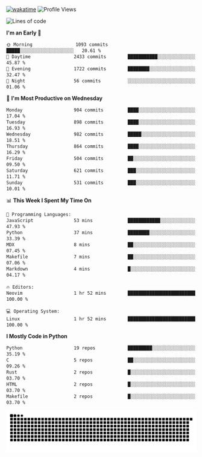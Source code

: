 [![wakatime](https://wakatime.com/badge/user/b920b284-3cde-4cd4-b72e-f7f22d050b16.svg)](https://wakatime.com/@b920b284-3cde-4cd4-b72e-f7f22d050b16)
![Profile Views](http://img.shields.io/badge/Profile%20Views-4586-blue)
<!--START_SECTION:waka-->
![Lines of code](https://img.shields.io/badge/From%20Hello%20World%20I%27ve%20Written-5.2%20million%20lines%20of%20code-blue)

**I'm an Early 🐤** 

```text
🌞 Morning                1093 commits        █████░░░░░░░░░░░░░░░░░░░░   20.61 % 
🌆 Daytime                2433 commits        ███████████░░░░░░░░░░░░░░   45.87 % 
🌃 Evening                1722 commits        ████████░░░░░░░░░░░░░░░░░   32.47 % 
🌙 Night                  56 commits          ░░░░░░░░░░░░░░░░░░░░░░░░░   01.06 % 
```
📅 **I'm Most Productive on Wednesday** 

```text
Monday                   904 commits         ████░░░░░░░░░░░░░░░░░░░░░   17.04 % 
Tuesday                  898 commits         ████░░░░░░░░░░░░░░░░░░░░░   16.93 % 
Wednesday                982 commits         █████░░░░░░░░░░░░░░░░░░░░   18.51 % 
Thursday                 864 commits         ████░░░░░░░░░░░░░░░░░░░░░   16.29 % 
Friday                   504 commits         ██░░░░░░░░░░░░░░░░░░░░░░░   09.50 % 
Saturday                 621 commits         ███░░░░░░░░░░░░░░░░░░░░░░   11.71 % 
Sunday                   531 commits         ███░░░░░░░░░░░░░░░░░░░░░░   10.01 % 
```


📊 **This Week I Spent My Time On** 

```text
💬 Programming Languages: 
JavaScript               53 mins             ████████████░░░░░░░░░░░░░   47.93 % 
Python                   37 mins             ████████░░░░░░░░░░░░░░░░░   33.39 % 
MDX                      8 mins              ██░░░░░░░░░░░░░░░░░░░░░░░   07.45 % 
Makefile                 7 mins              ██░░░░░░░░░░░░░░░░░░░░░░░   07.06 % 
Markdown                 4 mins              █░░░░░░░░░░░░░░░░░░░░░░░░   04.17 % 

🔥 Editors: 
Neovim                   1 hr 52 mins        █████████████████████████   100.00 % 

💻 Operating System: 
Linux                    1 hr 52 mins        █████████████████████████   100.00 % 
```

**I Mostly Code in Python** 

```text
Python                   19 repos            █████████░░░░░░░░░░░░░░░░   35.19 % 
C                        5 repos             ██░░░░░░░░░░░░░░░░░░░░░░░   09.26 % 
Rust                     2 repos             █░░░░░░░░░░░░░░░░░░░░░░░░   03.70 % 
HTML                     2 repos             █░░░░░░░░░░░░░░░░░░░░░░░░   03.70 % 
Makefile                 2 repos             █░░░░░░░░░░░░░░░░░░░░░░░░   03.70 % 
```




<!--END_SECTION:waka-->
![Snake animation](https://raw.githubusercontent.com/timmypidashev/timmypidashev/main/commits.svg)
